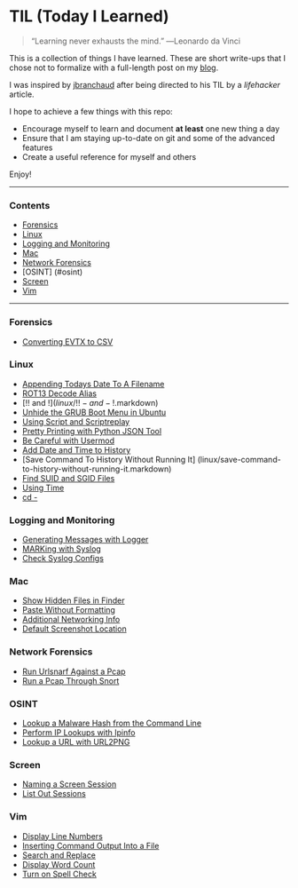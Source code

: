 # TIL (Today I Learned)

>“Learning never exhausts the mind.”  ―Leonardo da Vinci

This is a collection of things I have learned. These are short write-ups that I chose not to formalize with a full-length post on my [blog](http://mike-boya.github.io/).

I was inspired by [jbranchaud](https://github.com/jbranchaud) after being directed to his TIL by a *lifehacker* article.

I hope to achieve a few things with this repo:
* Encourage myself to learn and document **at least** one new thing a day
* Ensure that I am staying up-to-date on git and some of the advanced features
* Create a useful reference for myself and others 

Enjoy!

---

### Contents
* [Forensics](#foreniscs)
* [Linux](#linux)
* [Logging and Monitoring](#logging-and-monitoring)
* [Mac](#mac)
* [Network Forensics](#network-forensics)
* [OSINT] (#osint)
* [Screen](#screen)
* [Vim](#vim)

---

### Forensics
- [Converting EVTX to CSV](forensics/converting-evtx-to-csv.markdown)

### Linux
- [Appending Todays Date To A Filename](linux/append-todays-date-to-a-filename.markdown)
- [ROT13 Decode Alias](linux/rot13-decode-alias.markdown)
- [!! and !$](linux/!!-and-!$.markdown)
- [Unhide the GRUB Boot Menu in Ubuntu](linux/enable-grub-menu-ubuntu.markdown)
- [Using Script and Scriptreplay](linux/using-script-and-scriptreplay.markdown)
- [Pretty Printing with Python JSON Tool](linux/pretty-printing-with-python-json-tool.markdown)
- [Be Careful with Usermod](linux/be-careful-with-usermod.markdown)
- [Add Date and Time to History](linux/add-date-and-time-to-history.markdown)
- [Save Command To History Without Running It] (linux/save-command-to-history-without-running-it.markdown)
- [Find SUID and SGID Files](linux/find-suid-and-sgid-files.markdown)
- [Using Time](linux/using-time.markdown)
- [cd -](linux/cd-dash.markdown)

### Logging and Monitoring
- [Generating Messages with Logger](logging-and-monitoring/generating-messages-with-logger.markdown)
- [MARKing with Syslog](logging-and-monitoring/marking-with-syslog.markdown)
- [Check Syslog Configs](logging-and-monitoring/check-syslog-configs.markdown)

### Mac
- [Show Hidden Files in Finder](mac/show-hidden-files.markdown)
- [Paste Without Formatting](mac/paste-without-formatting.markdown)
- [Additional Networking Info](mac/additional-networking-info.markdown)
- [Default Screenshot Location](mac/default-screenshot-location.markdown)

### Network Forensics
- [Run Urlsnarf Against a Pcap](network-forensics/run-urlsnarf-against-a-pcap.markdown)
- [Run a Pcap Through Snort](network-forensics/run-a-pcap-through-snort.markdown)

### OSINT
- [Lookup a Malware Hash from the Command Line](osint/lookup-malware-hash-from-the-commandline.markdown)
- [Perform IP Lookups with Ipinfo](osint/ipinfo.markdown)
- [Lookup a URL with URL2PNG](osint/url2png.markdown)

### Screen
- [Naming a Screen Session](screen/naming-a-screen-session.markdown)
- [List Out Sessions](screen/list-out-sessions.markdown)

### Vim
- [Display Line Numbers](vim/display-line-numbers.markdown)
- [Inserting Command Output Into a File](vim/inserting-command-output-into-a-file.markdown)
- [Search and Replace](vim/search-and-replace.markdown)
- [Display Word Count](vim/display-word-count.markdown)
- [Turn on Spell Check](vim/turn-on-spell-check.markdown)
